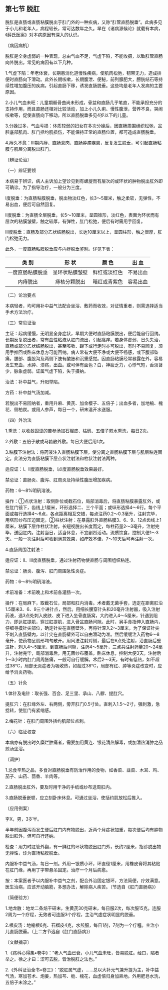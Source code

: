 ## 第七节 脱肛

脱肛是直肠或直肠粘膜脱出于肛门外的一种疾病，又称“肛管直肠脱垂”。此病多见于小儿和老年人，病程较长，常可达数年之久。早在《诸病源候论》就载有本病，《薛氏医案》对本病原因有深入的认识。

〔病因病机〕

脱肛是全身虚弱的一种表现，总由气血不足，气虚下陷，不能收摄，以致肛管直肠向外脱出。常见的病因有以下几种。

1.气虚下陷：年老体衰，长期患消化道慢性疾病，使肌肉松弛，韧带无力，造成排便时直肠向下滑动。此外长期咳嗽，长期腹泄、便秘，前列腺肥大，膀胱结石等持续性増加腹压的疾病，引起直肠下移，诱发直肠脱垂。这些均是老年人发病的主要原因。

2.小儿气血未旺：儿童期骶骨曲尚未形成，骨盆和直肠几乎笔直，不能承担充分的支持作用，而且直肠还相对比较活动，加上小儿久痢、慢性腹泄，营养不良，哭闹咳嗽等，促使直肠向下移动，所以直肠脱垂多见4岁以下的儿童。

3.分娩过多，气血亏损：体质较弱的妇女在多次分娩后，因直肠周围组织松弛，盆腔底部肌肉、肛门括约肌损伤，不能保持正常的直肠位置，都可造成直肠脱垂。

4.痔久不愈：Ⅲ期内痔、直肠息肉、直肠肿瘤疾患，反复发生脱垂，可引起直肠粘膜与肌层分离脱出肛门。

〔辨证论治〕

（一）辨证要领

本病易于辨识，病人主诉加上望诊见到有螺旋而有层次的或环状的肿物脱出肛外即可确诊。为了指导治疗，一般分为三度。

I度脱垂：为直肠粘膜脱垂，脱出物淡红色，长3〜5厘米，触之柔软，无弹性，不易出血，便后可自然回复。

Ⅱ度脱垂：为直肠全层脱垂，长5〜10厘米，呈圆锥形，淡红色，表面为环状而有层次的粘膜皱壁，触之较厚，有弹性，肛门松弛，便后有时需用手回复。

Ⅲ度脱垂：直肠及部分乙状结肠脱出，长达10厘米以上，呈圆柱形，触之很厚，肛门松弛无力。

此外，一度直肠粘膜脱垂应与内痔脱垂鉴别。详见下表：

|      类  别      |     形  状     |    颜  色    |  出  血  |
| :--------------: | :------------: | :----------: | :------: |
| 一度直肠粘膜脱垂 | 呈环状粘膜皱壁 | 鲜红或淡红色 | 不易出血 |
|     内痔脱出     |  痔核分颗脱出  | 暗红或青紫色 | 容易出血 |

（二）论治要点

本病轻者，均可用补中益气法配合坐浴、敷药而收效，对证情重者，则需选择适当手术方法治疗。

（三）常见证治

主证：起病缓慢，无明显全身症状，早期大便时直肠粘膜脱出，便后能自行回纳。长期反复脱出者，常有血性粘液从肛门流出，引起瘙痒。若身体虚弱、日久失治，直肠或部分乙状结肠脱出，甚至咳嗽、蹲下或行走时亦可脱出，有时不易回复，须用手推回或卧床休息方可能回纳。病人常有大便不净或大便不畅感，或下腹部坠痛，腰部、腹股沟及两侧下肢有酸胀和沉重感觉。因直肠粘膜经常暴露在外，容易发生充血，水肿、溃疡，出血。或可伴有面色？白，神疲乏力，心悸气短，舌淡苔少，脉象虚弱。证属气虚下陷，失于摄纳。

治法：补中益气，升阳举陷。

方药：补中益气汤加减。

若脱出不易回纳者，重用升麻、黄芪、加金樱子、五倍子；出血多者，加地榆、槐花、侧柏炭。或用人参芦，每日一个，研末温开水送服。

（四）外治法

1.熏洗：以收敛固涩的苦参汤加石榴皮、枯矾、五倍子煎水熏洗，每日2次。

2.外敷：五倍子散或马勃散外敷。每日大便后用1次。

3.粘膜下注射法：将药液注入直肠粘膜下层，使分离之直肠粘膜下层与肌层粘连固定。此法分为直肠粘膜下层点状注射法和柱状注射法两种。

适应证：I、Ⅱ度直肠脱垂，以I度直肠脱垂效果最好。

禁忌证：直肠炎、腹泻、肛周炎及持续性腹压增加疾病。

药物：6～8%明矾溶液。

操作：①点状注射：取侧卧位或截石位，局部消毒后，将直肠粘膜暴露肛外，或在肛门镜下，齿线上1厘米，环形选择二、三个平面；或纵形选择4〜6行。每个平面或每行选择4〜6点，各点距离相互交错，每点注药0.2〜0.3毫升，注射完毕，用塔形纱布压迫固定。②柱状注射：在暴露肛外直肠粘膜3、6、9、12点齿线上1厘米，粘膜下层作柱状注射。长短视脱出长度而定，每柱药量2〜3毫升，注射完毕，送回肛内。注射当日，适当休息，不宜剧烈活动。流质饮食，控制大便1〜3天。一般一次注射后可收到满意效果，如疗效不佳，7〜10天后可再注射一次。

4.直肠周围注射法：

适应证：Ⅱ、Ⅲ度直肠脱垂，通过注射药物使直肠与周围组织粘连。

禁忌证：肠炎、腹泻、肛门周围急性炎症。

药物：6〜8％明矾溶液。

术前准备：术前晚上和术前各灌肠一次。

操作：在局麻下，取截石位，局部和肛内消毒。术者戴无菌手套，选定在距离肛沿1.5厘米3、6、9三个进针点，然后。用细长腰穿针头和20毫升注射器，吸入注射药液，选3点处刺入皮肤、皮下进入坐骨直肠窝，大约进入4〜5厘米，针遇到阻力，即达肛提肌，穿过肛提肌，进入骨盆直肠间隙。此时，另手食指伸入直肠内，仔细寻摸针尖部位，确定针尖在直肠壁外，再将针深入2〜3厘米，为了保证针尖不刺入直肠壁内，以针尖在直肠壁外可以自由滑动为准。然后缓缓注入药物6〜8毫升，使药物呈扇形均匀散开。用同法注射对侧，最后在6点处注射，沿直肠后壁进针，刺入4〜5厘米，到直肠后间隙，注药4〜5毫升，三点共注射药量20〜24毫升，注射完毕，局部消毒后，用无菌纱布覆盖。卧床休息，控制大便3天。注射后1〜3小时内肛门周周胀痛，一般可自行缓解。术后2〜3天，有时有低热，如不超过38℃，局部无炎症者为吸收热，如超过38℃，局部有红、肿等炎症改变时，应给予消炎药物。

（五）针灸

1.体针及电针：取长强、百会、足三里、承山、八髎、提肛穴。

提肛穴：在肛缘外左、右两侧，旁开肛门0.5寸处。直刺入1.5〜2寸，强刺激，急捻转，使肛门有紧缩感。

2.梅花针：在肛门周围外括约肌部位点刺。

（六）临证权变

本病亦有脱出时久糜烂肿痛者，需要加用黄连、银花清热解毒，或加清热消肿之品煎汤坐浴。

〔调护〕

1.忌食辛热之品，多食对直肠脱垂有防治作用的食物，如香菜、韭菜、木耳、鸡、茄子、山药、茴香、羊肉等。

2.直肠脱出肛外，要及时用干净的手纸或纱布送周肛内。

3.直肠脱垂嵌顿，应立刻卧床休息。可通过坐浴，使括约肌放松后推入。

〔应用例案〕

李X，男，3岁半。

半年前因腹泻而发生便后肛门内有物脱出，近两个月症状加重，每次便后均有肿物脱出肛外，但可自行还纳。

检查：用力时肛管外翻，有一鲜红的环状物脱出肛门外，长约2厘米，指诊脱出物无弹性，诊为直场粘膜脱垂。

内服补中益气汤，每日一剂。外用一银质小环，环直径1厘米，用橡皮膏将其粘贴在肛门缘，再用丁字带悬吊固定。治疗一个月后病愈。

按：本案医者予以内服补中益气之剂，配合外治固定银环，方法简便，疗效满意。医生治病，应该开动脑筋，多想办法，解除病人疾苦。（节选自《肛门直肠病》）

〔简便验方〕

1.地龙散：地龙二条焙干研末，生黄芪30克研末，每日服2次，每次服15克。连服2周为一个疗程，无效者可连服3个疗程，主治气虚症状明显的脱垂。

2.根皮汤：地榆根6克、石榴皮4克，水煎服，每日1剂，7剂为一个疗程。主治小儿直肠脱垂。（上二方节选自《肛门直肠病》）

〔文献摘录〕

1.《疡科心得集•卷中》：“老人气血已衰，小儿气血未旺，皆易脱肛。经曰，陷者举之。徐之才曰：涩可去脱，皆治脱肛之法也。”

2.《外科证治全书•卷三》：“脱肛属气虚，……总以大补元气兼升提为主，补中益气汤，寒加苍术、炮姜，热加芩、栀、槐花，血虚倍归身加熟地。外用肥皂水洗，五倍子末涂之。”
